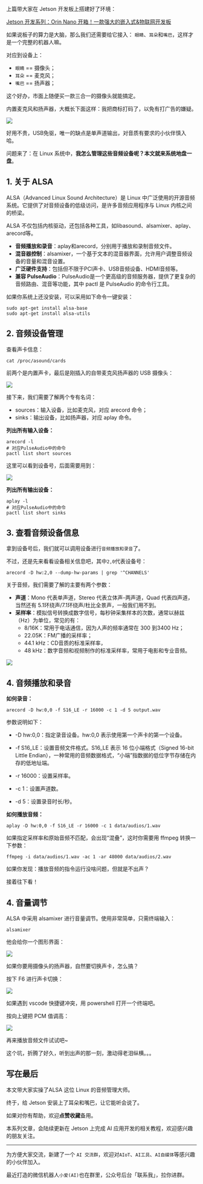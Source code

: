 ﻿上篇带大家在 Jetson 开发板上搭建好了环境：

[Jetson 开发系列：Orin Nano 开箱！一款强大的嵌入式&物联网开发板](https://blog.csdn.net/u010522887/article/details/142677847)

如果说板子的算力是大脑，那么我们还需要给它接入： `眼睛`、`耳朵`和`嘴巴`，这样才是一个完整的机器人嘛。

对应到设备上：
- `眼睛` == 摄像头；
- `耳朵` == 麦克风；
- `嘴巴` == 扬声器；

这个好办，市面上随便买一款三合一的摄像头就能搞定。

内置麦克风和扬声器，大概长下面这样：我把商标打码了，以免有打广告的嫌疑。

![](https://img-blog.csdnimg.cn/img_convert/449ce27835908083e5df798d102bbb14.jpeg)

好用不贵，USB免驱，唯一的缺点是单声道输出，对音质有要求的小伙伴慎入哈。

问题来了：在 Linux 系统中，**我怎么管理这些音频设备呢？本文就来系统地盘一盘**。

## 1. 关于 ALSA

ALSA（Advanced Linux Sound Architecture）是 Linux 中广泛使用的开源音频系统。它提供了对音频设备的低级访问，是许多音频应用程序与 Linux 内核之间的桥梁。

ALSA 不仅包括内核驱动，还包括各种工具，如libasound、alsamixer、aplay、arecord等。
- **音频播放和录音**：aplay和arecord，分别用于播放和录制音频文件。
- **混音器控制**：alsamixer，一个基于文本的混音器界面，允许用户调整音频设备的音量和混音设置。
- **广泛硬件支持**：包括但不限于PCI声卡、USB音频设备、HDMI音频等。
- **兼容 PulseAudio**：PulseAudio是一个更高级的音频服务器，提供了更复杂的音频路由、混音等功能，其中 pactl 是 PulseAudio 的命令行工具。

如果你系统上还没安装，可以采用如下命令一键安装：

```
sudo apt-get install alsa-base
sudo apt-get install alsa-utils
```

## 2. 音频设备管理

查看声卡信息：

```
cat /proc/asound/cards
```

前两个是内置声卡，最后是刚插入的自带麦克风扬声器的 USB 摄像头：

![](https://img-blog.csdnimg.cn/img_convert/03070eca0e8d403efbbcc1b880bd577c.png)

接下来，我们需要了解两个专有名词：
- sources：输入设备，比如麦克风，对应 arecord 命令；
- sinks：输出设备，比如扬声器，对应 aplay 命令。

**列出所有输入设备：**

```
arecord -l
# 对应PulseAudio中的命令
pactl list short sources
```

这里可以看到设备号，后面需要用到：

![](https://img-blog.csdnimg.cn/img_convert/6b6d7093ffffe499a3fe447facc6ff40.png)

**列出所有输出设备：**

```
aplay -l
# 对应PulseAudio中的命令
pactl list short sinks
```


## 3. 查看音频设备信息

拿到设备号后，我们就可以调用设备进行`音频播放和录音`了。

不过，还是先来看看设备相关信息吧，其中`2,0`代表设备号：

```
arecord -D hw:2,0 --dump-hw-params | grep '^CHANNELS'
```

关于音频，我们需要了解的主要有两个参数：
- **声道**：Mono 代表单声道，Stereo 代表立体声-两声道，Quad 代表四声道，当然还有 5.1环绕声/7.1环绕声/杜比全景声，一般我们用不到。
- **采样率**：模拟信号转换成数字信号，每秒钟采集样本的次数，通常以赫兹（Hz）为单位，常见的有：
  - 8/16K：常用于电话通信，因为人声的频率通常在 300 到3400 Hz；
  - 22.05K：FM广播的采样率；
  - 44.1 kHz：CD音质的标准采样率，
  - 48 kHz：数字音频和视频制作的标准采样率，常用于电影和专业音频。

![](https://img-blog.csdnimg.cn/img_convert/3c93b385ad94419e97e9ba5a426c4de5.png)


## 4. 音频播放和录音

**如何录音：**

```
arecord -D hw:0,0 -f S16_LE -r 16000 -c 1 -d 5 output.wav
```
参数说明如下：
- -D hw:0,0：指定录音设备。hw:0,0 表示使用第一个声卡的第一个设备。

- -f S16_LE：设置音频文件格式。S16_LE 表示 16 位小端格式（Signed 16-bit Little Endian），一种常用的音频数据格式，“小端”指数据的低位字节存储在内存的低地址端。

- -r 16000：设置采样率。

- -c 1：设置声道数。

- -d 5：设置录音时长/秒。



**如何播放音频：**

```
aplay -D hw:0,0 -f S16_LE -r 16000 -c 1 data/audios/1.wav
```

如果指定采样率和原始音频不匹配，会出现“混叠”，这时你需要用 ffmpeg 转换一下参数：

```
ffmpeg -i data/audios/1.wav -ac 1 -ar 48000 data/audios/2.wav
```


如果你发现：播放音频的指令运行没啥问题，但就是不出声？

接着往下看！

## 4. 音量调节

ALSA 中采用 alsamixer 进行音量调节。使用非常简单，只需终端输入：

```
alsamixer
```

他会给你一个图形界面：

![](https://img-blog.csdnimg.cn/img_convert/262d2d2c9620bc224e0a755d01f3588f.png)

如果你要用摄像头的扬声器，自然要切换声卡，怎么搞？

按下 F6 进行声卡切换：

![](https://img-blog.csdnimg.cn/img_convert/2166fdae02252230b4112a7c716fde13.png)

如果遇到 vscode 快捷键冲突，用 powershell 打开一个终端吧。

按向上键把 PCM 值调高：

![](https://img-blog.csdnimg.cn/img_convert/826b3a12f1d277df72c65b4534f813a6.png)

再来播放音频文件试试吧~

这个坑，折腾了好久，听到出声的那一刻，激动得老泪纵横。。。

## 写在最后

本文带大家实操了ALSA 这位 Linux 的音频管理大师。

终于，给 Jetson 安装上了耳朵和嘴巴，让它能听会说了。

如果对你有帮助，欢迎**点赞收藏**备用。

本系列文章，会陆续更新在 Jetson 上完成 AI 应用开发的相关教程，欢迎感兴趣的朋友关注。

--- 

为方便大家交流，新建了一个 `AI 交流群`，欢迎对`AIoT`、`AI工具`、`AI自媒体`等感兴趣的小伙伴加入。

最近打造的微信机器人`小爱(AI)`也在群里，公众号后台「联系我」，拉你进群。



